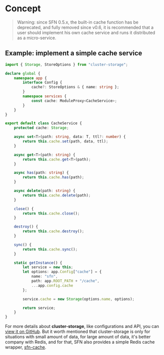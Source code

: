<!-- title: Cache; order: 12 -->
# Concept

> Warning: since SFN 0.5.x, the built-in cache function has be deprecated, and
> fully removed since v0.6, it is recommended that a user should implement his
> own cache service and runs it distributed as a micro-service.

## Example: implement a simple cache service

```ts
import { Storage, StoreOptions } from "cluster-storage";

declare global {
    namespace app {
        interface Config {
            cache?: StoreOptions & { name: string };
        }
        namespace services {
            const cache: ModuleProxy<CacheService>;
        }
    }
}

export default class CacheService {
    protected cache: Storage;

    async set<T>(path: string, data: T, ttl?: number) {
        return this.cache.set(path, data, ttl);
    }

    async get<T>(path: string) {
        return this.cache.get<T>(path);
    }

    async has(path: string) {
        return this.cache.has(path);
    }

    async delete(path: string) {
        return this.cache.delete(path);
    }

    close() {
        return this.cache.close();
    }

    destroy() {
        return this.cache.destroy();
    }

    sync() {
        return this.cache.sync();
    }

    static getInstance() {
        let service = new this;
        let options: app.Config["cache"] = {
            name: "sfn",
            path: app.ROOT_PATH + "/cache",
            ...app.config.cache
        };

        service.cache = new Storage(options.name, options);

        return service;
    }
}
```

For more details about **cluster-storage**, like configurations and API, you can
[view it on GitHub](https://github.com/hyurl/sfn-cache). But it worth mentioned
that cluster-storage is only for situations with small amount of data, for large
amount of data, it's better company with Redis, and for that, SFN also provides
a simple Redis cache wrapper, [sfn-cache](https://github.com/hyurl/sfn-cache).